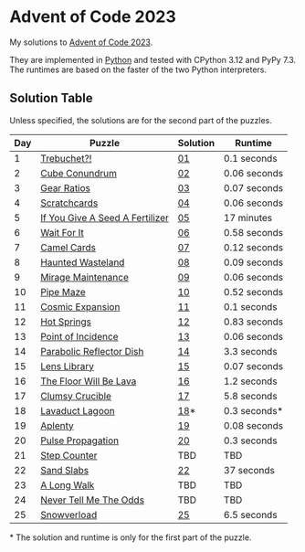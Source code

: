 # Advent of Code 2023

My solutions to [Advent of Code 2023](https://adventofcode.com/2023/).

They are implemented in [Python](https://www.python.org/) and tested with CPython 3.12 and PyPy 7.3. The runtimes are based on the faster of the two Python interpreters.

## Solution Table

Unless specified, the solutions are for the second part of the puzzles.

| Day | Puzzle | Solution | Runtime |
| ---- | ---- | ---- | ---- |
| 1 | [Trebuchet?!](https://adventofcode.com/2023/day/1) | [01](01) | 0.1 seconds |
| 2 | [Cube Conundrum](https://adventofcode.com/2023/day/2) | [02](02) | 0.06 seconds |
| 3 | [Gear Ratios](https://adventofcode.com/2023/day/3) | [03](03) | 0.07 seconds |
| 4 | [Scratchcards](https://adventofcode.com/2023/day/4) | [04](04) | 0.06 seconds |
| 5 | [If You Give A Seed A Fertilizer](https://adventofcode.com/2023/day/5) | [05](05) | 17 minutes |
| 6 | [Wait For It](https://adventofcode.com/2023/day/6) | [06](06) | 0.58 seconds |
| 7 | [Camel Cards](https://adventofcode.com/2023/day/7) | [07](07) | 0.12 seconds |
| 8 | [Haunted Wasteland](https://adventofcode.com/2023/day/8) | [08](08) | 0.09 seconds |
| 9 | [Mirage Maintenance](https://adventofcode.com/2023/day/9) | [09](09) | 0.06 seconds |
| 10 | [Pipe Maze](https://adventofcode.com/2023/day/10) | [10](10) | 0.52 seconds |
| 11 | [Cosmic Expansion](https://adventofcode.com/2023/day/11) | [11](11) | 0.1 seconds |
| 12 | [Hot Springs](https://adventofcode.com/2023/day/12) | [12](12) | 0.83 seconds |
| 13 | [Point of Incidence](https://adventofcode.com/2023/day/13) | [13](13) | 0.06 seconds |
| 14 | [Parabolic Reflector Dish](https://adventofcode.com/2023/day/14) | [14](14) | 3.3 seconds |
| 15 | [Lens Library](https://adventofcode.com/2023/day/15) | [15](15) | 0.07 seconds |
| 16 | [The Floor Will Be Lava](https://adventofcode.com/2023/day/16) | [16](16) | 1.2 seconds |
| 17 | [Clumsy Crucible](https://adventofcode.com/2023/day/17) | [17](17) | 5.8 seconds |
| 18 | [Lavaduct Lagoon](https://adventofcode.com/2023/day/18) | [18](18)* | 0.3 seconds* |
| 19 | [Aplenty](https://adventofcode.com/2023/day/19) | [19](19) | 0.08 seconds |
| 20 | [Pulse Propagation](https://adventofcode.com/2023/day/20) | [20](20) | 0.3 seconds |
| 21 | [Step Counter](https://adventofcode.com/2023/day/21) | TBD | TBD |
| 22 | [Sand Slabs](https://adventofcode.com/2023/day/22) | [22](22) | 37 seconds |
| 23 | [A Long Walk](https://adventofcode.com/2023/day/23) | TBD | TBD |
| 24 | [Never Tell Me The Odds](https://adventofcode.com/2023/day/24) | TBD | TBD |
| 25 | [Snowverload](https://adventofcode.com/2023/day/25) | [25](25) | 6.5 seconds |

\* The solution and runtime is only for the first part of the puzzle.
